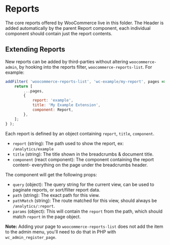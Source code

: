 Reports
=======

The core reports offered by WooCommerce live in this folder. The Header is added automatically by the parent Report component, each individual component should contain just the report contents.

## Extending Reports

New reports can be added by third-parties without altering `woocommerce-admin`, by hooking into the reports filter, `woocommerce-reports-list`. For example:

```js
addFilter( 'woocommerce-reports-list', 'wc-example/my-report', pages => {
	return [
		...pages,
		{
			report: 'example',
			title: 'My Example Extension',
			component: Report,
		},
	];
} );
```

Each report is defined by an object containing `report`, `title`, `component`.

- `report` (string): The path used to show the report, ex: `/analytics/example`
- `title` (string): The title shown in the breadcrumbs & document title.
- `component` (react component): The component containing the report content- everything on the page under the breadcrumbs header.

The component will get the following props:

- `query` (object): The query string for the current view, can be used to paginate reports, or sort/filter report data.
- `path` (string): The exact path for this view.
- `pathMatch` (string): The route matched for this view, should always be `/analytics/:report`.
- `params` (object): This will contain the `report` from the path, which should match `report` in the page object.

**Note:** Adding your page to `woocommerce-reports-list` does not add the item to the admin menu, you'll need to do that in PHP with `wc_admin_register_page`.
